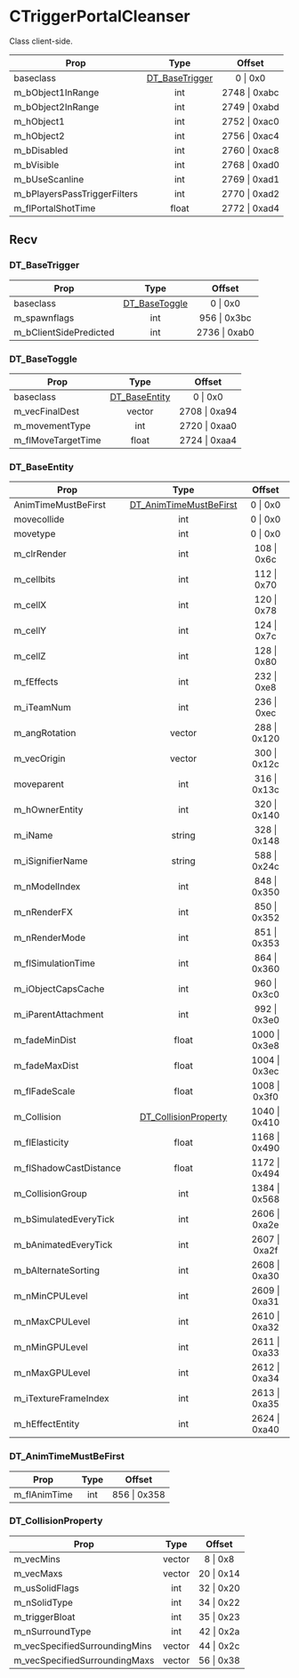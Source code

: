 # CTriggerPortalCleanser

Class client-side.

|Prop|Type|Offset|
|---|:-:|:-:|
|baseclass|[DT_BaseTrigger](#dt_basetrigger)|0 \| 0x0|
|m_bObject1InRange|int|2748 \| 0xabc|
|m_bObject2InRange|int|2749 \| 0xabd|
|m_hObject1|int|2752 \| 0xac0|
|m_hObject2|int|2756 \| 0xac4|
|m_bDisabled|int|2760 \| 0xac8|
|m_bVisible|int|2768 \| 0xad0|
|m_bUseScanline|int|2769 \| 0xad1|
|m_bPlayersPassTriggerFilters|int|2770 \| 0xad2|
|m_flPortalShotTime|float|2772 \| 0xad4|

## Recv

### DT_BaseTrigger

|Prop|Type|Offset|
|---|:-:|:-:|
|baseclass|[DT_BaseToggle](#dt_basetoggle)|0 \| 0x0|
|m_spawnflags|int|956 \| 0x3bc|
|m_bClientSidePredicted|int|2736 \| 0xab0|

### DT_BaseToggle

|Prop|Type|Offset|
|---|:-:|:-:|
|baseclass|[DT_BaseEntity](#dt_baseentity)|0 \| 0x0|
|m_vecFinalDest|vector|2708 \| 0xa94|
|m_movementType|int|2720 \| 0xaa0|
|m_flMoveTargetTime|float|2724 \| 0xaa4|

### DT_BaseEntity

|Prop|Type|Offset|
|---|:-:|:-:|
|AnimTimeMustBeFirst|[DT_AnimTimeMustBeFirst](#dt_animtimemustbefirst)|0 \| 0x0|
|movecollide|int|0 \| 0x0|
|movetype|int|0 \| 0x0|
|m_clrRender|int|108 \| 0x6c|
|m_cellbits|int|112 \| 0x70|
|m_cellX|int|120 \| 0x78|
|m_cellY|int|124 \| 0x7c|
|m_cellZ|int|128 \| 0x80|
|m_fEffects|int|232 \| 0xe8|
|m_iTeamNum|int|236 \| 0xec|
|m_angRotation|vector|288 \| 0x120|
|m_vecOrigin|vector|300 \| 0x12c|
|moveparent|int|316 \| 0x13c|
|m_hOwnerEntity|int|320 \| 0x140|
|m_iName|string|328 \| 0x148|
|m_iSignifierName|string|588 \| 0x24c|
|m_nModelIndex|int|848 \| 0x350|
|m_nRenderFX|int|850 \| 0x352|
|m_nRenderMode|int|851 \| 0x353|
|m_flSimulationTime|int|864 \| 0x360|
|m_iObjectCapsCache|int|960 \| 0x3c0|
|m_iParentAttachment|int|992 \| 0x3e0|
|m_fadeMinDist|float|1000 \| 0x3e8|
|m_fadeMaxDist|float|1004 \| 0x3ec|
|m_flFadeScale|float|1008 \| 0x3f0|
|m_Collision|[DT_CollisionProperty](#dt_collisionproperty)|1040 \| 0x410|
|m_flElasticity|float|1168 \| 0x490|
|m_flShadowCastDistance|float|1172 \| 0x494|
|m_CollisionGroup|int|1384 \| 0x568|
|m_bSimulatedEveryTick|int|2606 \| 0xa2e|
|m_bAnimatedEveryTick|int|2607 \| 0xa2f|
|m_bAlternateSorting|int|2608 \| 0xa30|
|m_nMinCPULevel|int|2609 \| 0xa31|
|m_nMaxCPULevel|int|2610 \| 0xa32|
|m_nMinGPULevel|int|2611 \| 0xa33|
|m_nMaxGPULevel|int|2612 \| 0xa34|
|m_iTextureFrameIndex|int|2613 \| 0xa35|
|m_hEffectEntity|int|2624 \| 0xa40|

### DT_AnimTimeMustBeFirst

|Prop|Type|Offset|
|---|:-:|:-:|
|m_flAnimTime|int|856 \| 0x358|

### DT_CollisionProperty

|Prop|Type|Offset|
|---|:-:|:-:|
|m_vecMins|vector|8 \| 0x8|
|m_vecMaxs|vector|20 \| 0x14|
|m_usSolidFlags|int|32 \| 0x20|
|m_nSolidType|int|34 \| 0x22|
|m_triggerBloat|int|35 \| 0x23|
|m_nSurroundType|int|42 \| 0x2a|
|m_vecSpecifiedSurroundingMins|vector|44 \| 0x2c|
|m_vecSpecifiedSurroundingMaxs|vector|56 \| 0x38|
